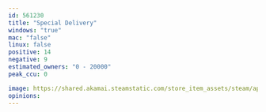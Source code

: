 ```yaml
---
id: 561230
title: "Special Delivery"
windows: "true"
mac: "false"
linux: false
positive: 14
negative: 9
estimated_owners: "0 - 20000"
peak_ccu: 0

image: https://shared.akamai.steamstatic.com/store_item_assets/steam/apps/561230/header.jpg?t=1499867385
opinions:
---
```

